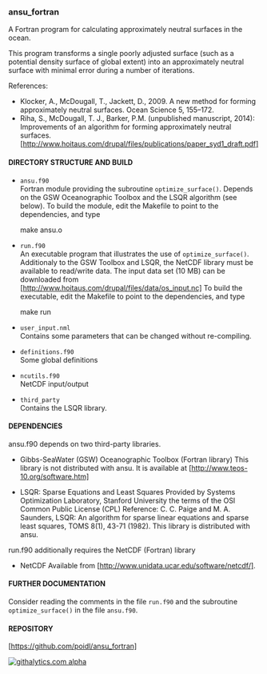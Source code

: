 ### ansu_fortran
A Fortran program for calculating approximately neutral surfaces in the ocean. 

This program transforms a single poorly adjusted surface (such as a 
potential density surface of global extent) into an 
approximately neutral surface with minimal error during a number of iterations. 

References:  
- Klocker, A., McDougall, T., Jackett, D., 2009. A new method for forming approximately neutral
   surfaces. Ocean Science 5, 155–172.  
- Riha, S., McDougall, T. J., Barker, P.M. (unpublished manuscript, 2014): Improvements of an algorithm for 
   forming approximately neutral surfaces. [http://www.hoitaus.com/drupal/files/publications/paper_syd1_draft.pdf]



#### DIRECTORY STRUCTURE AND BUILD

- `ansu.f90`  
   Fortran module providing the subroutine `optimize_surface()`. Depends on the 
   GSW Oceanographic Toolbox and the LSQR algorithm (see below). To build the module, edit the 
   Makefile to point to the dependencies, and type

	make ansu.o
	
- `run.f90`  
   An executable program that illustrates the use of `optimize_surface()`. Additionaly
   to the GSW Toolbox and LSQR, the NetCDF library must be available to read/write data. The input
   data set (10 MB) can be downloaded from [http://www.hoitaus.com/drupal/files/data/os_input.nc]
   To build the executable, edit the Makefile to point to the dependencies, and type

	make run

- `user_input.nml`  
   Contains some parameters that can be changed without re-compiling.

- `definitions.f90`  
   Some global definitions

- `ncutils.f90`  
   NetCDF input/output

- `third_party`  
   Contains the LSQR library.




#### DEPENDENCIES
ansu.f90 depends on two third-party libraries.

- Gibbs-SeaWater (GSW) Oceanographic Toolbox (Fortran library)
   This library is not distributed with ansu. It is available at
   [http://www.teos-10.org/software.htm]

- LSQR: Sparse Equations and Least Squares
   Provided by Systems Optimization Laboratory, Stanford 
   University the terms of the OSI Common Public License (CPL)
   Reference: C. C. Paige and M. A. Saunders, LSQR: An algorithm for sparse
   linear equations and sparse least squares, TOMS 8(1), 43-71 (1982). 
   This library is distributed with ansu.


run.f90 additionally requires the NetCDF (Fortran) library

- NetCDF 
   Available from [http://www.unidata.ucar.edu/software/netcdf/].



#### FURTHER DOCUMENTATION
Consider reading the comments in the file `run.f90` and the subroutine `optimize_surface()`
in the file `ansu.f90`.



#### REPOSITORY
[https://github.com/poidl/ansu_fortran]

[![githalytics.com alpha](https://cruel-carlota.pagodabox.com/1b6b47d26b067861a6dbf1387417841f "githalytics.com")](http://githalytics.com/poidl/ansu_fortran.git)
